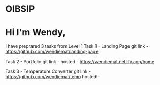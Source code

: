 # OIBSIP

# Hi I'm Wendy,
I have preprared 3 tasks from Level 1
Task 1 - Landing Page
  git link - https://github.com/wendiemat/landing-page

Task 2 - Portfolio 
  git link - 
  hosted - https://wendiemat.netlify.app/home

Task 3 - Temperature Converter
  git link - https://github.com/wendiemat/temp
  hosted - 
